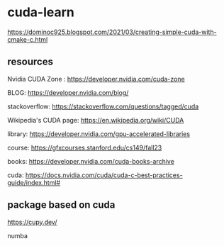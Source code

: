 # cuda-learn

https://dominoc925.blogspot.com/2021/03/creating-simple-cuda-with-cmake-c.html

## resources

Nvidia CUDA Zone : https://developer.nvidia.com/cuda-zone

BLOG: https://developer.nvidia.com/blog/

stackoverflow: https://stackoverflow.com/questions/tagged/cuda

Wikipedia's CUDA page: https://en.wikipedia.org/wiki/CUDA

library: https://developer.nvidia.com/gpu-accelerated-libraries

course: https://gfxcourses.stanford.edu/cs149/fall23

books: https://developer.nvidia.com/cuda-books-archive

cuda: https://docs.nvidia.com/cuda/cuda-c-best-practices-guide/index.html#

## package based on cuda

https://cupy.dev/

numba
